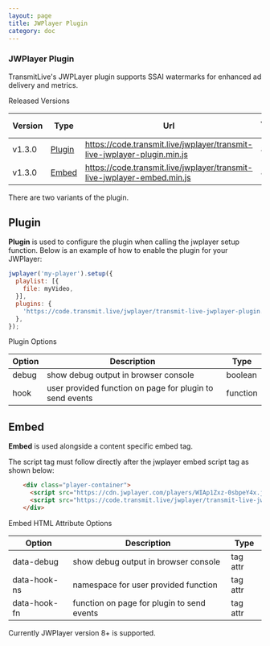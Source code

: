 ```yaml
---
layout: page
title: JWPlayer Plugin
category: doc
---
```


### JWPlayer Plugin

TransmitLive's JWPLayer plugin supports SSAI watermarks for enhanced ad delivery and metrics.

Released Versions


| Version | Type | Url | JWPlayer Support |  |
|---|---|---|---| -- |
| v1.3.0 | [Plugin](#Plugin) | https://code.transmit.live/jwplayer/transmit-live-jwplayer-plugin.min.js| 8+ | [Live Demo](https://code.transmit.live/demo/jwplayer.html) |
| v1.3.0 | [Embed](#Embed) | https://code.transmit.live/jwplayer/transmit-live-jwplayer-embed.min.js| 8+ | [Live Demo](https://code.transmit.live/demo/jw-embed.html) |


There are two variants of the plugin.


## Plugin

**Plugin** is used to configure the plugin when calling the jwplayer setup function.
Below is an example of how to enable the plugin for your JWPlayer:

```js
jwplayer('my-player').setup({
  playlist: [{
    file: myVideo,
  }],
  plugins: {
    'https://code.transmit.live/jwplayer/transmit-live-jwplayer-plugin.min.js': {},
  },
});
```

Plugin Options

| Option | Description | Type |
| --- | ----------- | --- |
| debug | show debug output in browser console | boolean |
| hook | user provided function on page for plugin to send events | function |

## Embed
**Embed** is used alongside a content specific embed tag.

The script tag must follow directly after the jwplayer embed script tag as shown below:

```html
    <div class="player-container">
      <script src="https://cdn.jwplayer.com/players/WIAp1Zxz-0sbpeY4x.js"></script>
      <script src="https://code.transmit.live/jwplayer/transmit-live-jwplayer-embed.min.js"></script>
    </div>
```

Embed HTML Attribute Options

| Option | Description | Type |
| --- | ----------- | --- |
| data-debug | show debug output in browser console | tag attr |
| data-hook-ns | namespace for user provided function | tag attr |
|  data-hook-fn | function on page for plugin to send events | tag attr |

Currently JWPlayer version 8+ is supported.
